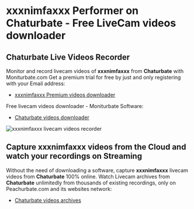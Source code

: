 # xxxnimfaxxx Performer on Chaturbate - Free LiveCam videos downloader

## Chaturbate Live Videos Recorder

Monitor and record livecam videos of **xxxnimfaxxx** from **Chaturbate** with Moniturbate.com
Get a premium trial for free by just and only registering with your Email address:
* [xxxnimfaxxx Premium videos downloader](https://moniturbate.com/request-demo-licence-key.html)

Free livecam videos downloader - Moniturbate Software:
* [Chaturbate videos downloader](https://moniturbate.com/moniturbate-download-software.html)

![xxxnimfaxxx livecam videos recorder](https://peachurnet.com/templates/moniturbate-software.png)


## Capture xxxnimfaxxx videos from the Cloud and watch your recordings on Streaming

Without the need of downloading a software, capture **xxxnimfaxxx** livecam videos from **Chaturbate** 100% online.
Watch Livecam archives from **Chaturbate** unlimitedly from thousands of existing recordings, only on Peachurbate.com and its websites network:
* [Chaturbate videos archives](https://peachurnet.com/)